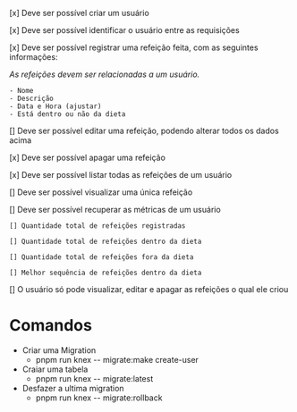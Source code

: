 [x] Deve ser possível criar um usuário

[x] Deve ser possível identificar o usuário entre as requisições

[x] Deve ser possível registrar uma refeição feita, com as seguintes informações:

  *As refeições devem ser relacionadas a um usuário.*

    - Nome
    - Descrição
    - Data e Hora (ajustar)
    - Está dentro ou não da dieta

[] Deve ser possível editar uma refeição, podendo alterar todos os dados acima

[x] Deve ser possível apagar uma refeição

[x] Deve ser possível listar todas as refeições de um usuário

[] Deve ser possível visualizar uma única refeição

[] Deve ser possível recuperar as métricas de um usuário
    
    [] Quantidade total de refeições registradas
    
    [] Quantidade total de refeições dentro da dieta
    
    [] Quantidade total de refeições fora da dieta
    
    [] Melhor sequência de refeições dentro da dieta

[] O usuário só pode visualizar, editar e apagar as refeições o qual ele criou

# Comandos 

 * Criar uma Migration
    - pnpm run knex -- migrate:make create-user
 * Craiar uma tabela
    - pnpm run knex -- migrate:latest
 * Desfazer a ultima migration
    - pnpm run knex -- migrate:rollback